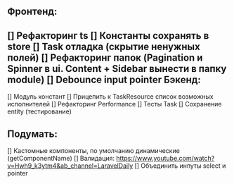 Фронтенд:
---------
[] Рефакторинг ts
[] Константы сохранять в store
[] Task отладка (скрытие ненужных полей)
[] Рефакторинг папок (Pagination и Spinner в ui. Content + Sidebar вынести в папку module)
[] Debounce input pointer
Бэкенд:
---------
[] Модуль констант
[] Прицепить к TaskResource список возможных исполнителей
[] Рефакторинг Performance
[] Тесты Task
[] Сохранение entity (тестирование)

Подумать:
---------
[] Кастомные компоненты, по умолчанию динамические (getComponentName)
[] Валидация: https://www.youtube.com/watch?v=Hwh9_k3ytm4&ab_channel=LaravelDaily
[] Объединить инпуты select и pointer